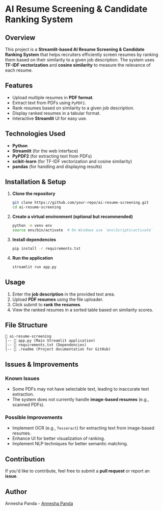 # AI Resume Screening & Candidate Ranking System

## Overview
This project is a **Streamlit-based AI Resume Screening & Candidate Ranking System** that helps recruiters efficiently screen resumes by ranking them based on their similarity to a given job description. The system uses **TF-IDF vectorization** and **cosine similarity** to measure the relevance of each resume.

## Features
- Upload multiple resumes in **PDF format**.
- Extract text from PDFs using `PyPDF2`.
- Rank resumes based on similarity to a given job description.
- Display ranked resumes in a tabular format.
- Interactive **Streamlit** UI for easy use.

## Technologies Used
- **Python**
- **Streamlit** (for the web interface)
- **PyPDF2** (for extracting text from PDFs)
- **scikit-learn** (for TF-IDF vectorization and cosine similarity)
- **pandas** (for handling and displaying results)

## Installation & Setup
1. **Clone the repository**
   ```sh
   git clone https://github.com/your-repo/ai-resume-screening.git
   cd ai-resume-screening
   ```
2. **Create a virtual environment (optional but recommended)**
   ```sh
   python -m venv env
   source env/bin/activate  # On Windows use `env\Scripts\activate`
   ```
3. **Install dependencies**
   ```sh
   pip install -r requirements.txt
   ```
4. **Run the application**
   ```sh
   streamlit run app.py
   ```

## Usage
1. Enter the **job description** in the provided text area.
2. Upload **PDF resumes** using the file uploader.
3. Click submit to **rank the resumes**.
4. View the ranked resumes in a sorted table based on similarity scores.

## File Structure
```
📂 ai-resume-screening
│-- 📜 app.py (Main Streamlit application)
│-- 📜 requirements.txt (Dependencies)
│-- 📜 .readme (Project documentation for GitHub)
```

## Issues & Improvements
### Known Issues
- Some PDFs may not have selectable text, leading to inaccurate text extraction.
- The system does not currently handle **image-based resumes** (e.g., scanned PDFs).

### Possible Improvements
- Implement OCR (e.g., `Tesseract`) for extracting text from image-based resumes.
- Enhance UI for better visualization of ranking.
- Implement NLP techniques for better semantic matching.

## Contribution
If you'd like to contribute, feel free to submit a **pull request** or report an **issue**.


## Author
Annesha Panda - [Annesha Panda](https://github.com/annesha369)

